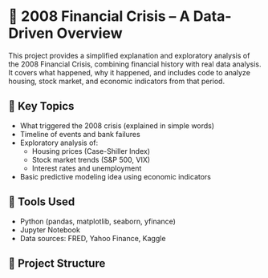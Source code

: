 # 🏦 2008 Financial Crisis – A Data-Driven Overview

This project provides a simplified explanation and exploratory analysis of the 2008 Financial Crisis, combining financial history with real data analysis. It covers what happened, why it happened, and includes code to analyze housing, stock market, and economic indicators from that period.

## 📌 Key Topics
- What triggered the 2008 crisis (explained in simple words)
- Timeline of events and bank failures
- Exploratory analysis of:
  - Housing prices (Case-Shiller Index)
  - Stock market trends (S&P 500, VIX)
  - Interest rates and unemployment
- Basic predictive modeling idea using economic indicators

## 🧰 Tools Used
- Python (pandas, matplotlib, seaborn, yfinance)
- Jupyter Notebook
- Data sources: FRED, Yahoo Finance, Kaggle

## 📁 Project Structure
